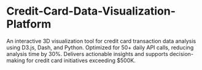# Credit-Card-Data-Visualization-Platform
An interactive 3D visualization tool for credit card transaction data analysis using D3.js, Dash, and Python. Optimized for 50+ daily API calls, reducing analysis time by 30%. Delivers actionable insights and supports decision-making for credit card initiatives exceeding $500K.
